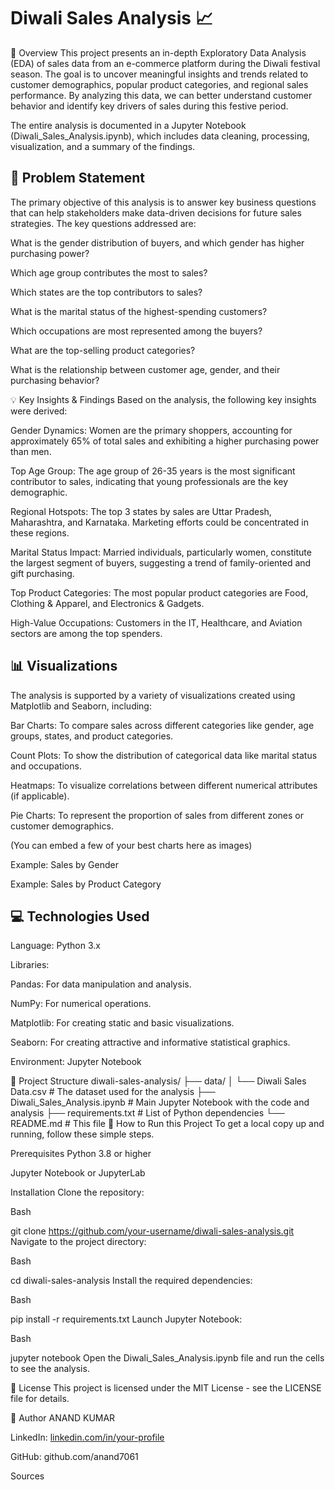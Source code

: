 # Diwali Sales Analysis 📈
📝 Overview
This project presents an in-depth Exploratory Data Analysis (EDA) of sales data from an e-commerce platform during the Diwali festival season. The goal is to uncover meaningful insights and trends related to customer demographics, popular product categories, and regional sales performance. By analyzing this data, we can better understand customer behavior and identify key drivers of sales during this festive period.

The entire analysis is documented in a Jupyter Notebook (Diwali_Sales_Analysis.ipynb), which includes data cleaning, processing, visualization, and a summary of the findings.

## 🎯 Problem Statement
The primary objective of this analysis is to answer key business questions that can help stakeholders make data-driven decisions for future sales strategies. The key questions addressed are:

What is the gender distribution of buyers, and which gender has higher purchasing power?

Which age group contributes the most to sales?

Which states are the top contributors to sales?

What is the marital status of the highest-spending customers?

Which occupations are most represented among the buyers?

What are the top-selling product categories?

What is the relationship between customer age, gender, and their purchasing behavior?

💡 Key Insights & Findings
Based on the analysis, the following key insights were derived:

Gender Dynamics: Women are the primary shoppers, accounting for approximately 65% of total sales and exhibiting a higher purchasing power than men.

Top Age Group: The age group of 26-35 years is the most significant contributor to sales, indicating that young professionals are the key demographic.

Regional Hotspots: The top 3 states by sales are Uttar Pradesh, Maharashtra, and Karnataka. Marketing efforts could be concentrated in these regions.

Marital Status Impact: Married individuals, particularly women, constitute the largest segment of buyers, suggesting a trend of family-oriented and gift purchasing.

Top Product Categories: The most popular product categories are Food, Clothing & Apparel, and Electronics & Gadgets.

High-Value Occupations: Customers in the IT, Healthcare, and Aviation sectors are among the top spenders.

## 📊 Visualizations
The analysis is supported by a variety of visualizations created using Matplotlib and Seaborn, including:

Bar Charts: To compare sales across different categories like gender, age groups, states, and product categories.

Count Plots: To show the distribution of categorical data like marital status and occupations.

Heatmaps: To visualize correlations between different numerical attributes (if applicable).

Pie Charts: To represent the proportion of sales from different zones or customer demographics.

(You can embed a few of your best charts here as images)

Example: Sales by Gender

Example: Sales by Product Category

## 💻 Technologies Used
Language: Python 3.x

Libraries:

Pandas: For data manipulation and analysis.

NumPy: For numerical operations.

Matplotlib: For creating static and basic visualizations.

Seaborn: For creating attractive and informative statistical graphics.

Environment: Jupyter Notebook

📁 Project Structure
diwali-sales-analysis/
├── data/
│   └── Diwali Sales Data.csv     # The dataset used for the analysis
├── Diwali_Sales_Analysis.ipynb   # Main Jupyter Notebook with the code and analysis
├── requirements.txt              # List of Python dependencies
└── README.md                     # This file
🚀 How to Run this Project
To get a local copy up and running, follow these simple steps.

Prerequisites
Python 3.8 or higher

Jupyter Notebook or JupyterLab

Installation
Clone the repository:

Bash

  git clone https://github.com/your-username/diwali-sales-analysis.git
  Navigate to the project directory:

Bash
  
  cd diwali-sales-analysis
  Install the required dependencies:

Bash

  pip install -r requirements.txt
  Launch Jupyter Notebook:

Bash

jupyter notebook
Open the Diwali_Sales_Analysis.ipynb file and run the cells to see the analysis.

📄 License
This project is licensed under the MIT License - see the LICENSE file for details.

👤 Author
ANAND KUMAR

LinkedIn: [linkedin.com/in/your-profile](https://www.linkedin.com/in/anand-kumar-724472255/)

GitHub: github.com/anand7061


Sources







